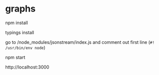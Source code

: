 # graphs

npm install

typings install

go to /node_modules/jsonstream/index.js and comment out first line 
(`#! /usr/bin/env node`)

npm start

http://localhost:3000

